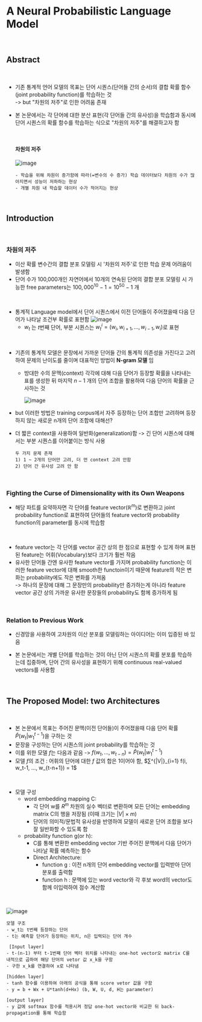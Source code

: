 # A Neural Probabilistic Language Model 

<br>

## Abstract

<br>

- 기존 통계적 언어 모델의 목표는 단어 시퀀스(단어들 간의 순서)의 결합 확률 함수(joint probability function)를 학습하는 것 <br>
  -> but "차원의 저주"로 인한 어려움 존재

- 본 논문에서는 각 단어에 대한 분산 표현(각 단어들 간의 유사성)을 학습함과 동시에 단어 시퀀스의 확률 함수를 학습하는 식으로 "차원의 저주"를 해결하고자 함

  <br>

  #### 차원의 저주

  ![image](https://github.com/user-attachments/assets/49b50e66-6d6d-4eb5-95e1-2edbbec9a4ea)

  ```
  - 학습을 위해 차원이 증가함에 따라(=변수의 수 증가) 학습 데이터보다 차원의 수가 많아지면서 성능이 저하하는 현상
  - 개별 차원 내 학습할 데이터 수가 적어지는 현상
  ```

<br>

## Introduction

<br>

### 차원의 저주

- 이산 확률 변수간의 결합 분포 모델링 시 '차원의 저주'로 인한 학습 문제 어려움이 발생함
- 단어 수가 100,000개인 자연어에서 10개의 연속된 단어의 결합 분포 모델링 시 가능한 free parameters는 $100,000^10 - 1 = 10^50 - 1$ 개
 
<br>

- 통계적 Language model에서 단어 시퀀스에서 이전 단어들이 주어졌을때 다음 단어가 나타날 조건부 확률로 표현함
  ![image](https://github.com/user-attachments/assets/9428feb7-90da-4f52-b839-cdae58d6231a)
  - $w_t$ 는 $t$번째 단어, 부분 시퀀스는 $w^i_t = (w_i, w_{i+1}, ..., w_{i-1}, w_i)$로 표현
 
<br>

- 기존의 통계적 모델은 문장에서 가까운 단어들 간의 통계적 의존성을 가진다고 고려하여 문제의 난이도를 줄이며 대표적인 방법이 **N-gram 모델** 임
  - 방대한 수의 문맥(context) 각각에 대해 다음 단어가 등장할 확률을 나타내는 표를 생성한 뒤 마지막 $n−1$ 개의 단어 조합을 활용하여 다음 단어의 확률을 근사하는 것
  
    ![image](https://github.com/user-attachments/assets/d774ecb6-c087-40b7-8f6c-3f6aa7246215)
  
- but 이러한 방법은 training corpus에서 자주 등장하는 단어 조합만 고려하며 등장하지 않는 새로운 n개의 단어 조합에 대해선?
- 더 짧은 context을 사용하여 일반화(generalization)함 -> 긴 단어 시퀀스에 대해서는 부분 시퀀스를 이어붙이는 방식 사용
  ```
  두 가지 문제 존재
  1) 1 ~ 2개의 단어만 고려, 더 먼 context 고려 안함
  2) 단어 간 유사성 고려 안 함
  ```


<br>

### Fighting the Curse of Dimensionality with its Own Weapons

- 해당 파트를 요약하자면 각 단어를 feature vector($ℝ^m$)로 변환하고 joint probability function로 표현하여 단어들의 feature vector와 probability function의 parameter를 동시에 학습함

<br>

- feature vector는 각 단어를 vector 공간 상의 한 점으로 표현할 수 있게 하며 표현된 feature는 어휘(Vocabulary)보다 크기가 훨씬 작음
- 유사한 단어들 간엔 유사한 feature vector를 가지며 probability function는 이러한 feature vector에 대해 smooth한 functoin이기 때문에 feature의 작은 변화는 probability에도 작은 변화를 가져옴 <br>
  -> 하나의 문장에 대해 그 문장만의 probability만 증가하는게 아니라 feature vector 공간 상의 가까운 유사한 문장들의 probability도 함께 증가하게 됨

<br>

### Relation to Previous Work 

- 신경망을 사용하여 고차원의 이산 분포를 모델링하는 아이디어는 이미 입증된 바 있음

- 본 논문에서는 개별 단어를 학습하는 것이 아닌 단어 시퀀스의 확률 분포를 학습하는데 집중하며, 단어 간의 유사성을 표현하기 위해 continuous real-valued vectors를 사용함

<br>

## The Proposed Model: two Architectures 

<br>

- 본 논문에서 목표는 주어진 문맥(이전 단어들)이 주어졌을때 다음 단어 확률 $\hat{P}(w_t|w^{t-1}_1)$을 구하는 것
- 문장을 구성하는 단어 시퀀스의 joint probability를 학습하는 것
- 이를 위한 모델 $f$는 다음과 같음 -> $f(w_t, ..., w_{t-n}) = \hat{P}(w_t|w^{t-1}_1)$
- 모델 $f$의 조건 : 어휘의 단어에 대한 $f$ 값의 합은 1이어야 함, $∑^{|V|}_{i=1} f(i, w_t-1, ..., w_{t-n+1}) = 1$

<br>

- 모델 구성
  - word embedding mapping C:
    - 각 단어 w를 $R^m$ 차원의 실수 벡터로 변환하며 모든 단어는 embedding matrix C의 행을 저장됨 (이때 크기는 $|V| × m$)
    - 단어의 의미적/문법적 유사성을 반영하여 모델이 새로운 단어 조합을 보다 잘 일반화할 수 있도록 함
  - probability function g(or h):
    - C를 통해 변환한 embedding vector 기반 주어진 문맥에서 다음 단어가 나타날 확률 예측하는 함수
    - Direct Architecture:
      - function g : 이전 n개의 단어 embedding vector를 입력받아 단어 분포를 출력함
      - function h : 문맥에 있는 word vector와 각 후보 word의 vector도 함께 이입력하여 점수 계산함

<br>

![image](https://github.com/user-attachments/assets/51b43f37-1150-4b24-ab87-da3aab021a40)
```
모델 구조
- w_t는 t번째 등장하는 단어
- t는 예측할 단어가 등장하는 위치, n은 입력되는 단어 개수

 [Input layer]
- t-(n-1) 부터 t-1번째 단어 벡터 위치를 나타내는 one-hot vector오 matrix C를 내적으로 곱하여 해당 단어의 vetor 값 x_k을 구함
- 구한 x_k를 연결하여 x로 나타냄

[hidden layer]
- tanh 함수를 이용하여 아래의 공식을 통해 score vetor 값을 구함
- y = b + Wx + U*tanh(d+Hx) (b, W, U, d, H는 parameter)

[output layer]
- y 값에 softmax 함수를 적용시켜 정답 one-hot vector와 비교한 뒤 back-propagation를 통해 학습함
```


<br>

